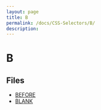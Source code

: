 ```yaml
---
layout: page
title: B
permalink: /docs/CSS-Selectors/B/
description: 
---
```


# B



## Files
* [BEFORE](/compare.html2pdf.tools/docs/CSS-Selectors/B/before.html)
* [BLANK](/compare.html2pdf.tools/docs/CSS-Selectors/B/blank.html)

